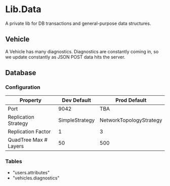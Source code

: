 # Lib.Data

A private lib for DB transactions and general-purpose data structures.

## Vehicle

A Vehicle has many diagnostics. Diagnostics are constantly coming in, so we update constantly as JSON POST data hits the server.

## Database

### Configuration



| Property  | Dev Default | Prod Default
| ------------- | ------------- | ------------- |
| Port  | 9042  | TBA |
| Replication Strategy  |  SimpleStrategy | NetworkTopologyStrategy |
| Replication Factor  |  1 | 3 |
| QuadTree Max # Layers  | 50  | 500 |

### Tables

- "users.attributes"
- "vehicles.diagnostics"
